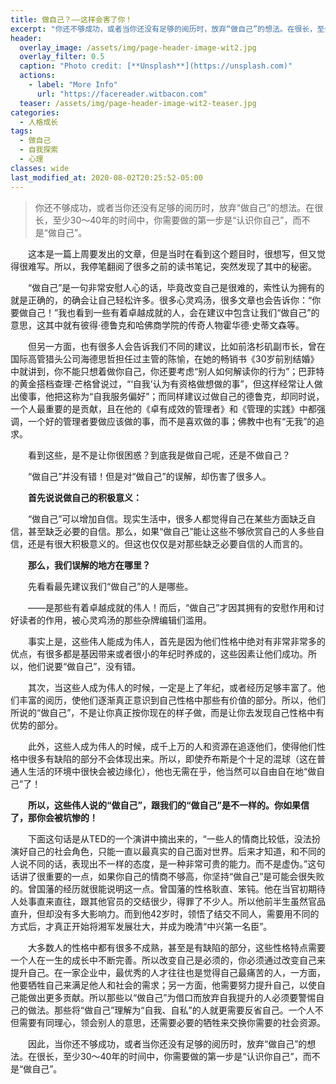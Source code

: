 ```yaml
---
title: 做自己？——这样会害了你！
excerpt: "你还不够成功，或者当你还没有足够的阅历时，放弃“做自己”的想法。在很长，至少30～40年的时间中，你需要做的第一步是“认识你自己”，而不是“做自己”。"
header:
  overlay_image: /assets/img/page-header-image-wit2.jpg
  overlay_filter: 0.5
  caption: "Photo credit: [**Unsplash**](https://unsplash.com)"
  actions:
    - label: "More Info"
      url: "https://facereader.witbacon.com"
  teaser: /assets/img/page-header-image-wit2-teaser.jpg
categories:
  - 人格成长
tags: 
  - 做自己
  - 自我探索
  - 心理
classes: wide
last_modified_at: 2020-08-02T20:25:52-05:00
---
```

>你还不够成功，或者当你还没有足够的阅历时，放弃“做自己”的想法。在很长，至少30～40年的时间中，你需要做的第一步是“认识你自己”，而不是“做自己”。

&emsp;&emsp;这本是一篇上周要发出的文章，但是当时在看到这个题目时，很想写，但又觉得很难写。所以，我停笔翻阅了很多之前的读书笔记，突然发现了其中的秘密。

&emsp;&emsp;“做自己”是一句非常安慰人心的话，毕竟改变自己是很难的，索性认为拥有的就是正确的，的确会让自己轻松许多。很多心灵鸡汤，很多文章也会告诉你：“你要做自己！”我也看到一些有着卓越成就的人，会在建议中包含让我们“做自己”的意思，这其中就有彼得·德鲁克和哈佛商学院的传奇人物霍华德·史蒂文森等。

&emsp;&emsp;但另一方面，也有很多人会告诉我们不同的建议，比如前洛杉矶副市长，曾在国际高管猎头公司海德思哲担任过主管的陈愉，在她的畅销书《30岁前别结婚》中就讲到，你不能只想着做你自己，你还要考虑“别人如何解读你的行为”；巴菲特的黄金搭档查理·芒格曾说过，“‘自我’认为有资格做想做的事”，但这样经常让人做出傻事，他把这称为“自我服务偏好”；而同样建议过做自己的德鲁克，却同时说，一个人最重要的是贡献，且在他的《卓有成效的管理者》和《管理的实践》中都强调，一个好的管理者要做应该做的事，而不是喜欢做的事；佛教中也有“无我”的追求。

&emsp;&emsp;看到这些，是不是让你很困惑？到底我是做自己呢，还是不做自己？

&emsp;&emsp;“做自己”并没有错！但是对“做自己”的误解，却伤害了很多人。

&emsp;&emsp;**首先说说做自己的积极意义：**

&emsp;&emsp;“做自己”可以增加自信。现实生活中，很多人都觉得自己在某些方面缺乏自信，甚至缺乏必要的自信。那么，如果“做自己”能让这些不够欣赏自己的人多些自信，还是有很大积极意义的。但这也仅仅是对那些缺乏必要自信的人而言的。

&emsp;&emsp;**那么，我们误解的地方在哪里？**

&emsp;&emsp;先看看最先建议我们“做自己”的人是哪些。

&emsp;&emsp;——是那些有着卓越成就的伟人！而后，“做自己”才因其拥有的安慰作用和讨好读者的作用，被心灵鸡汤的那些杂牌编辑们滥用。

&emsp;&emsp;事实上是，这些伟人能成为伟人，首先是因为他们性格中绝对有非常非常多的优点，有很多都是基因带来或者很小的年纪时养成的，这些因素让他们成功。所以，他们说要“做自己”，没有错。

&emsp;&emsp;其次，当这些人成为伟人的时候，一定是上了年纪，或者经历足够丰富了。他们丰富的阅历，使他们逐渐真正意识到自己性格中那些有价值的部分。所以，他们所说的“做自己”，不是让你真正按你现在的样子做，而是让你去发现自己性格中有优势的部分。

&emsp;&emsp;此外，这些人成为伟人的时候，成千上万的人和资源在追逐他们，使得他们性格中很多有缺陷的部分不会体现出来。所以，即使乔布斯是个十足的混球（这在普通人生活的环境中很快会被边缘化），他也无需在乎，他当然可以自由自在地“做自己”了！

&emsp;&emsp;**所以，这些伟人说的“做自己”，跟我们的“做自己”是不一样的。你如果信了，那你会被坑惨的！**

&emsp;&emsp;下面这句话是从TED的一个演讲中摘出来的，“一些人的情商比较低，没法扮演好自己的社会角色，只能一直以最真实的自己面对世界。后来才知道，和不同的人说不同的话，表现出不一样的态度，是一种非常可贵的能力。而不是虚伪。”这句话讲了很重要的一点，如果你自己的情商不够高，你坚持“做自己”是可能会很失败的。曾国藩的经历就很能说明这一点。曾国藩的性格耿直、笨钝。他在当官初期待人处事直来直往，跟其他官员的交结很少，得罪了不少人。所以他前半生虽然官品直升，但却没有多大影响力。而到他42岁时，领悟了结交不同人，需要用不同的方式后，才真正开始将湘军发展壮大，并成为晚清“中兴第一名臣”。

&emsp;&emsp;大多数人的性格中都有很多不成熟，甚至是有缺陷的部分，这些性格特点需要一个人在一生的成长中不断完善。所以改变自己是必须的，你必须通过改变自己来提升自己。在一家企业中，最优秀的人才往往也是觉得自己最痛苦的人，一方面，他要牺牲自己来满足他人和社会的需求；另一方面，他需要努力提升自己，以使自己能做出更多贡献。所以那些以“做自己”为借口而放弃自我提升的人必须要警惕自己的做法。那些将“做自己”理解为“自我、自私”的人就更需要反省自己。一个人不但需要有同理心，领会别人的意思，还需要必要的牺牲来交换你需要的社会资源。

&emsp;&emsp;因此，当你还不够成功，或者当你还没有足够的阅历时，放弃“做自己”的想法。在很长，至少30～40年的时间中，你需要做的第一步是“认识你自己”，而不是“做自己”。
